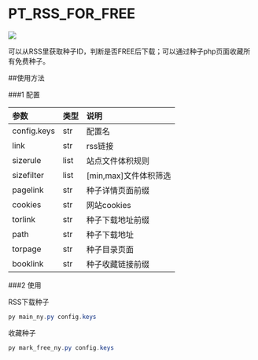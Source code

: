 # PT_RSS_FOR_FREE
![](https://img.shields.io/badge/python-3.7-red.svg)

可以从RSS里获取种子ID，判断是否FREE后下载；可以通过种子php页面收藏所有免费种子。<br>

##使用方法

###1 配置

| 参数 | 类型 |说明|
|:---|:---|:---|
|config.keys|str|配置名|
|link|str|rss链接 |
|sizerule|list|站点文件体积规则|
|sizefilter|list|[min,max]文件体积筛选|
|pagelink|str|种子详情页面前缀|
|cookies|str|网站cookies|
|torlink|str|种子下载地址前缀|
|path|str|种子下载地址 |
|torpage|str|种子目录页面 |
|booklink|str|种子收藏链接前缀 |

###2 使用

RSS下载种子
```powershell
py main_ny.py config.keys
```

收藏种子
```powershell
py mark_free_ny.py config.keys
```
